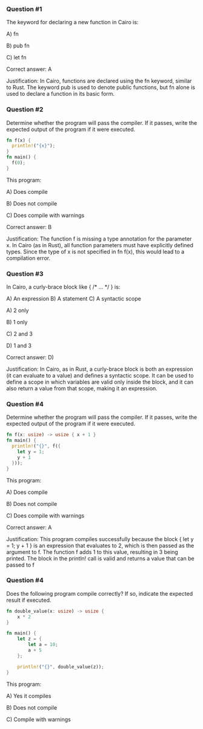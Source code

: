 ### Question #1

The keyword for declaring a new function in Cairo is:

A) fn

B) pub fn

C) let fn

Correct answer: A

Justification: In Cairo, functions are declared using the fn keyword, similar to Rust. The keyword pub is used to denote public functions, but fn alone is used to declare a function in its basic form​.

### Question #2

Determine whether the program will pass the compiler. If it passes, write the expected output of the program if it were executed.

```rust
fn f(x) { 
  println!("{x}");
}
fn main() {
  f(0);
}
```

This program: 

A) Does compile

B) Does not compile

C) Does compile with warnings

Correct answer: B

Justification: The function f is missing a type annotation for the parameter x. In Cairo (as in Rust), all function parameters must have explicitly defined types. Since the type of x is not specified in fn f(x), this would lead to a compilation error​.

### Question #3

In Cairo, a curly-brace block like { /* ... */ } is:

A) An expression
B) A statement
C) A syntactic scope

A) 2 only

B) 1 only

C) 2 and 3

D) 1 and 3

Correct answer: D) 

Justification: In Cairo, as in Rust, a curly-brace block is both an expression (it can evaluate to a value) and defines a syntactic scope. It can be used to define a scope in which variables are valid only inside the block, and it can also return a value from that scope, making it an expression​​.

### Question #4

Determine whether the program will pass the compiler. If it passes, write the expected output of the program if it were executed.

```rust
fn f(x: usize) -> usize { x + 1 }
fn main() {
  println!("{}", f({
    let y = 1;
    y + 1
  }));
}
```

This program: 

A) Does compile

B) Does not compile

C) Does compile with warnings

Correct answer: A

Justification: This program compiles successfully because the block { let y = 1; y + 1 } is an expression that evaluates to 2, which is then passed as the argument to f. The function f adds 1 to this value, resulting in 3 being printed. The block in the println! call is valid and returns a value that can be passed to f

### Question #4

Does the following program compile correctly? If so, indicate the expected result if executed.

```rust
fn double_value(x: usize) -> usize {
    x * 2
}

fn main() {
    let z = {
        let a = 10;
        a + 5
    };

    println!("{}", double_value(z));
}
```

This program:

A) Yes it compiles

B) Does not compile

C) Compile with warnings